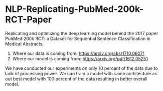 # NLP-Replicating-PubMed-200k-RCT-Paper
Replicating and optimizing the deep learning model behind the 2017 paper PubMed 200k RCT: a Dataset for Sequential Sentence Classification in Medical Abstracts.

1. Where our data is coming from: https://arxiv.org/abs/1710.06071
2. Where our model is coming from: https://arxiv.org/pdf/1612.05251

We have conducted our experiments on only 10 percent of the data due to lack of processing power.
We can train a model with same architecture as out best model with 100 percent of the data resulting in better overall model.
